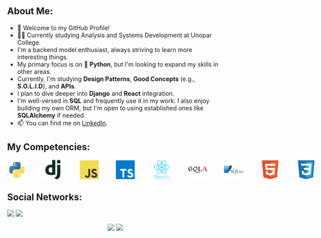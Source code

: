 ## About Me:
- 👋 Welcome to my GitHub Profile!
- :man_student: Currently studying Analysis and Systems Development at Unopar College.
- I'm a backend model enthusiast, always striving to learn more interesting things.
- My primary focus is on 🐍 **Python**, but I'm looking to expand my skills in other areas.
- Currently, I'm studying **Design Patterns**, **Good Concepts** (e.g., **S.O.L.I.D**), and **APIs**.
- I plan to dive deeper into **Django** and **React** integration.
- I'm well-versed in **SQL** and frequently use it in my work. I also enjoy building my own ORM, but I'm open to using established ones like **SQLAlchemy** if needed.
- 📫 You can find me on [LinkedIn](https://www.linkedin.com/in/gilmar-jose/).

## My Competencies:
<div style="display: flex; flex-direction: flex-row; gap: '10px'"><br>
  <img align="center" alt="Python" height="45" width="60" src="https://raw.githubusercontent.com/devicons/devicon/master/icons/python/python-original.svg">
  &nbsp;&nbsp;&nbsp;&nbsp;&nbsp;&nbsp;&nbsp;&nbsp;&nbsp;&nbsp;
  <img align="center" alt="Django" height="45" width="60" src="https://raw.githubusercontent.com/devicons/devicon/master/icons/django/django-plain.svg">
  &nbsp;&nbsp;&nbsp;&nbsp;&nbsp;&nbsp;&nbsp;&nbsp;&nbsp;&nbsp;
  <img align="center" alt="Javascript" height="45" width="60" src="https://raw.githubusercontent.com/devicons/devicon/master/icons/javascript/javascript-original.svg">
  &nbsp;&nbsp;&nbsp;&nbsp;&nbsp;&nbsp;&nbsp;&nbsp;&nbsp;&nbsp;
  <img align="center" alt="C++" height="45" width="60" src="https://raw.githubusercontent.com/devicons/devicon/master/icons/typescript/typescript-original.svg">
  &nbsp;&nbsp;&nbsp;&nbsp;&nbsp;&nbsp;&nbsp;&nbsp;&nbsp;&nbsp;
  <img align="center" alt="React JS" height="45" width="60" src="https://raw.githubusercontent.com/devicons/devicon/master/icons/react/react-original-wordmark.svg">
  &nbsp;&nbsp;&nbsp;&nbsp;&nbsp;&nbsp;&nbsp;&nbsp;&nbsp;&nbsp;
  <img align="center" alt="SQLAlchemy" height="45" width="60" src="https://raw.githubusercontent.com/devicons/devicon/master/icons/sqlalchemy/sqlalchemy-original.svg">
  &nbsp;&nbsp;&nbsp;&nbsp;&nbsp;&nbsp;&nbsp;&nbsp;&nbsp;&nbsp;
  <img align="center" alt="SQLite" height="45" width="60" src="https://raw.githubusercontent.com/devicons/devicon/master/icons/sqlite/sqlite-original-wordmark.svg">
  &nbsp;&nbsp;&nbsp;&nbsp;&nbsp;&nbsp;&nbsp;&nbsp;&nbsp;&nbsp;  
  <img align="center" alt="HTML5" height="45" width="60" src="https://raw.githubusercontent.com/devicons/devicon/master/icons/html5/html5-original.svg">
  &nbsp;&nbsp;&nbsp;&nbsp;&nbsp;&nbsp;&nbsp;&nbsp;&nbsp;&nbsp;
  <img align="center" alt="CSS3" height="45" width="60" src="https://raw.githubusercontent.com/devicons/devicon/master/icons/css3/css3-original.svg">
  &nbsp;&nbsp;&nbsp;&nbsp;&nbsp;&nbsp;&nbsp;&nbsp;&nbsp;&nbsp;
  <img align="center" alt="C++" height="45" width="60" src="https://raw.githubusercontent.com/devicons/devicon/master/icons/cplusplus/cplusplus-original.svg">
  &nbsp;&nbsp;&nbsp;&nbsp;&nbsp;&nbsp;&nbsp;&nbsp;&nbsp;&nbsp;
  <img align="center" alt="C++" height="45" width="60" src="https://raw.githubusercontent.com/devicons/devicon/master/icons/nextjs/nextjs-original.svg">
  &nbsp;&nbsp;&nbsp;&nbsp;&nbsp;&nbsp;&nbsp;&nbsp;&nbsp;&nbsp;
  
</div>

## Social Networks:
<div>
  <a href="mailto:gilmar.neo@gmail.com" target="_blank"><img src="https://img.shields.io/badge/Gmail-D14836?style=for-the-badge&logo=gmail&logoColor=white" target="_blank"></a>
  <a href="https://www.linkedin.com/in/gilmar-jose/" target="_blank"><img src="https://img.shields.io/badge/LinkedIn-0077B5?style=for-the-badge&logo=linkedin&logoColor=white" target="_blank"></a>
</div>

<p align= "center">
  <img height= "150" src="https://github-readme-stats.vercel.app/api?username=g42puts&theme=react&show_icons=true&include_all_commits=true" />
  <img height= "150" src="https://github-readme-stats.vercel.app/api/top-langs/?username=g42puts&theme=react&layout=compact" />
</p>
